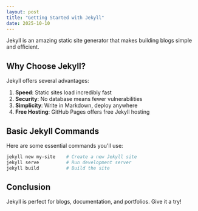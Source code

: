 ```yaml
---
layout: post
title: "Getting Started with Jekyll"
date: 2025-10-10
---
```


Jekyll is an amazing static site generator that makes building blogs simple and efficient.

## Why Choose Jekyll?

Jekyll offers several advantages:

1. **Speed**: Static sites load incredibly fast
2. **Security**: No database means fewer vulnerabilities
3. **Simplicity**: Write in Markdown, deploy anywhere
4. **Free Hosting**: GitHub Pages offers free Jekyll hosting

## Basic Jekyll Commands

Here are some essential commands you'll use:

```bash
jekyll new my-site    # Create a new Jekyll site
jekyll serve          # Run development server
jekyll build          # Build the site
```

## Conclusion

Jekyll is perfect for blogs, documentation, and portfolios. Give it a try!
